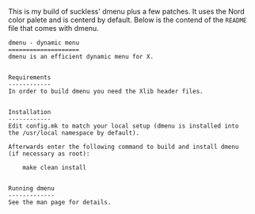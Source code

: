 This is my build of suckless' dmenu plus a few patches.
It uses the Nord color palete and is centerd by default.
Below is the contend of the `README` file that comes with dmenu.


```
dmenu - dynamic menu
====================
dmenu is an efficient dynamic menu for X.


Requirements
------------
In order to build dmenu you need the Xlib header files.


Installation
------------
Edit config.mk to match your local setup (dmenu is installed into
the /usr/local namespace by default).

Afterwards enter the following command to build and install dmenu
(if necessary as root):

    make clean install


Running dmenu
-------------
See the man page for details.
```

